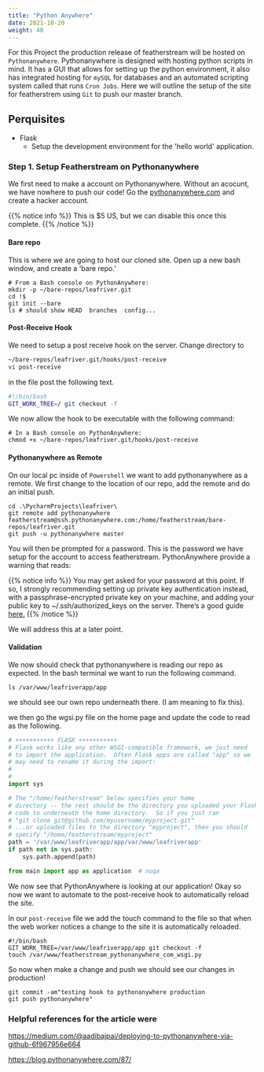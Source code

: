 ```yaml
---
title: "Python Anywhere"
date: 2021-10-20
weight: 40
---
```


For this Project the production release of featherstream will be hosted on `Pythonanywhere`. Pythonanywhere is designed with hosting python scripts in mind. It has a GUI that allows for setting up the python environment, it also has integrated hosting for `mySQL` for databases and an automated scripting system called that runs `Cron Jobs`. Here we will outline the setup of the site for featherstrem using `Git` to push our master branch.  

## Perquisites


- Flask
    - Setup the development environment for the 'hello world' application.

### Step 1. Setup Featherstream on Pythonanywhere

We first need to make a account on Pythonanywhere. Without an acocunt, we have nowhere to push our code! Go the [pythonanywhere.com](https://www.pythonanywhere.com/) and create a hacker account.

{{% notice info %}}
This is $5 US, but we can disable this once this complete.
{{% /notice %}}

#### Bare repo
This is where we are going to host our cloned site.
Open up a new bash window, and create a 'bare repo.'

```
# From a Bash console on PythonAnywhere:
mkdir -p ~/bare-repos/leafriver.git
cd !$
git init --bare
ls # should show HEAD  branches  config...
```

#### Post-Receive Hook

We need to setup a post receive hook on the server. Change directory to

```sh
~/bare-repos/leafriver.git/hooks/post-receive
vi post-receive
```

in the file post the following text.

```sh
#!/bin/bash
GIT_WORK_TREE=/ git checkout -f
```
 We now allow the hook to be executable with the following command:

 ```
# In a Bash console on PythonAnywhere:
chmod +x ~/bare-repos/leafriver.git/hooks/post-receive
 ```
#### Pythonanywhere as Remote
On our local pc inside of `Powershell` we want to add pythonanywhere as a remote. We first change to the location of our repo, add the remote and do an initial push.

```
cd .\PycharmProjects\leafriver\
git remote add pythonanywhere featherstream@ssh.pythonanywhere.com:/home/featherstream/bare-repos/leafriver.git
git push -u pythonanywhere master
```

You will then be prompted for a password. This is the password we have setup for the account to access featherstream. PythonAnywhere provide a warning that reads:

{{% notice info %}}
You may get asked for your password at this point. If so, I strongly recommending setting up private key authentication instead, with a passphrase-encrypted private key on your machine, and adding your public key to ~/.ssh/authorized_keys on the server. There’s a good guide [here.](https://www.linode.com/docs/guides/use-public-key-authentication-with-ssh/)
{{% /notice %}}

We will address this at a later point.

#### Validation

We now should check that pythonanywhere is reading our repo as expected. In the bash terminal we want to run the following command.

```
ls /var/www/leafriverapp/app
```

we should see our own repo underneath there. (I am meaning to fix this).

we then go the wgsi.py file on the home page and update the code to read as the following.

```py
# +++++++++++ FLASK +++++++++++
# Flask works like any other WSGI-compatible framework, we just need
# to import the application.  Often Flask apps are called "app" so we
# may need to rename it during the import:
#
#
import sys

# The "/home/featherstream" below specifies your home
# directory -- the rest should be the directory you uploaded your Flask
# code to underneath the home directory.  So if you just ran
# "git clone git@github.com/myusername/myproject.git"
# ...or uploaded files to the directory "myproject", then you should
# specify "/home/featherstream/myproject"
path = '/var/www/leafriverapp/app/var/www/leafriverapp'
if path not in sys.path:
    sys.path.append(path)

from main import app as application  # noqa
```

We now see that PythonAnywhere is looking at our application! Okay so now we want to automate to the post-receive hook to automatically reload the site.

In our `post-receive` file we add the touch command to the file so that when the web worker notices a change to the site it is automatically reloaded.

```
#!/bin/bash
GIT_WORK_TREE=/var/www/leafriverapp/app git checkout -f
touch /var/www/featherstream_pythonanywhere_com_wsgi.py
```

So now when make a change and push we should see our changes in production!

```
git commit -am"testing hook to pythonanywhere production
git push pythonanywhere"    
```

### Helpful references for the article were



https://medium.com/@aadibajpai/deploying-to-pythonanywhere-via-github-6f967956e664

https://blog.pythonanywhere.com/87/
